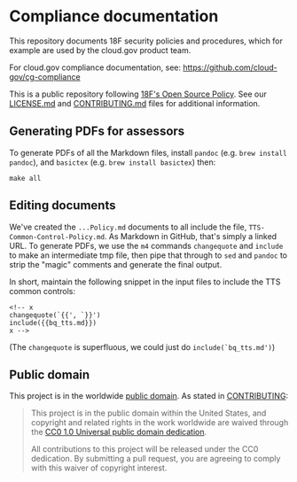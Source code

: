 # Compliance documentation

This repository documents 18F security policies and procedures, which for example are used by the cloud.gov product team.

For cloud.gov compliance documentation, see: https://github.com/cloud-gov/cg-compliance

This is a public repository following [18F's Open Source Policy](https://github.com/18F/open-source-policy/blob/master/policy.md). See our [LICENSE.md](LICENSE.md) and [CONTRIBUTING.md](CONTRIBUTING.md) files for additional information.

## Generating PDFs for assessors

To generate PDFs of all the Markdown files, install `pandoc` (e.g. 
`brew install pandoc`), and `basictex` (e.g. `brew install basictex`) then:

```shell
make all
```

## Editing documents

We've created the `...Policy.md` documents to all include the file, `TTS-Common-Control-Policy.md`. 
As Markdown in GitHub, that's simply a linked URL. To generate PDFs, we use the `m4`
commands `changequote` and `include` to make an intermediate tmp file, then pipe that
through to `sed` and `pandoc` to strip the "magic" comments and generate the final
output.

In short, maintain the following snippet in the input files to include the TTS common
controls:

    <!-- x
    changequote(`{{', `}}') 
    include({{bq_tts.md}})
    x -->

(The `changequote` is superfluous, we could just do ``include(`bq_tts.md')``)

## Public domain

This project is in the worldwide [public domain](LICENSE.md). As stated in [CONTRIBUTING](CONTRIBUTING.md):

> This project is in the public domain within the United States, and copyright and related rights in the work worldwide are waived through the [CC0 1.0 Universal public domain dedication](https://creativecommons.org/publicdomain/zero/1.0/).
>
> All contributions to this project will be released under the CC0 dedication. By submitting a pull request, you are agreeing to comply with this waiver of copyright interest.
